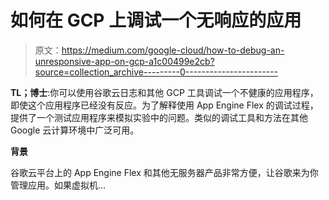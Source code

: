 # 如何在 GCP 上调试一个无响应的应用

> 原文：<https://medium.com/google-cloud/how-to-debug-an-unresponsive-app-on-gcp-a1c00499e2cb?source=collection_archive---------0----------------------->

**TL；博士**:你可以使用谷歌云日志和其他 GCP 工具调试一个不健康的应用程序，即使这个应用程序已经没有反应。为了解释使用 App Engine Flex 的调试过程，提供了一个测试应用程序来模拟实验中的问题。类似的调试工具和方法在其他 Google 云计算环境中广泛可用。

**背景**

谷歌云平台上的 App Engine Flex 和其他无服务器产品非常方便，让谷歌来为你管理应用。如果虚拟机…